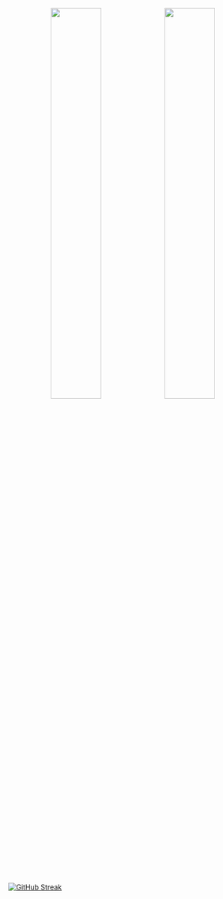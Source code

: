 <p align="center">
<img src="https://github-readme-stats.vercel.app/api?username=surajshende247&show_icons=true&&count_private=true&include_all_commits=true" width="45%"/>

<img src="https://github-readme-stats.vercel.app/api/top-langs/?username=surajshende247&layout=compact&hide=Jupyter%20NoteBook" width="45%" />


</p>



[![GitHub Streak](https://github-readme-streak-stats.herokuapp.com/?user=surajshende247)](https://git.io/streak-stats)


